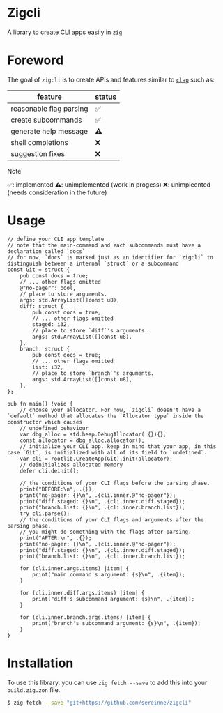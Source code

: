 # Zigcli

A library to create CLI apps easily in `zig`

# Foreword

The goal of `zigcli` is to create APIs and features similar to [`clap`](https://github.com/clap-rs/clap) such as:


| feature                 | status |
| ----------------------- | ------ |
| reasonable flag parsing |    ✅  |
| create subcommands      |    ✅  |
| generate help message   |   ⚠️   |
| shell completions       |   ❌   |
| suggestion fixes        |   ❌   |


> [!Note]
> ✅: implemented
> ⚠️: unimplemented (work in progess)
> ❌: unimpleented (needs consideration in the future)

# Usage


```zig
// define your CLI app template
// note that the main-command and each subcommands must have a declaration called `docs`
// for now, `docs` is marked just as an identifier for `zigcli` to distinguish between a internal `struct` or a subcommand 
const Git = struct {
    pub const docs = true;
    // ... other flags omitted
    @"no-pager": bool,
    // place to store arguments.
    args: std.ArrayList([]const u8),
    diff: struct {
        pub const docs = true;
        // ... other flags omitted
        staged: i32,
        // place to store `diff`'s arguments.
        args: std.ArrayList([]const u8),
    },
    branch: struct {
        pub const docs = true;
        // ... other flags omitted
        list: i32,
        // place to store `branch`'s arguments.
        args: std.ArrayList([]const u8),
    },
};

pub fn main() !void {
    // choose your allocator. For now, `zigcli` doesn't have a `default` method that allocates the `Allocator type` inside the constructor which causes
    // undefined behaviour
    var dbg_alloc = std.heap.DebugAllocator(.{}){};
    const allocator = dbg_alloc.allocator();
    // initialize your CLI app. keep in mind that your app, in this case `Git`, is initialized with all of its field to `undefined`.
    var cli = rootlib.CreateApp(Git).init(allocator);
    // deinitializes allocated memory 
    defer cli.deinit();

    // the conditions of your CLI flags before the parsing phase.
    print("BEFORE:\n", .{});
    print("no-pager: {}\n", .{cli.inner.@"no-pager"});
    print("diff.staged: {}\n", .{cli.inner.diff.staged});
    print("branch.list: {}\n", .{cli.inner.branch.list});
    try cli.parse();
    // the conditions of your CLI flags and arguments after the parsing phase. 
    // you might do something with the flags after parsing.
    print("AFTER:\n", .{});
    print("no-pager: {}\n", .{cli.inner.@"no-pager"});
    print("diff.staged: {}\n", .{cli.inner.diff.staged});
    print("branch.list: {}\n", .{cli.inner.branch.list});

    for (cli.inner.args.items) |item| {
        print("main command's argument: {s}\n", .{item});
    }

    for (cli.inner.diff.args.items) |item| {
        print("diff's subcommand argument: {s}\n", .{item});
    }

    for (cli.inner.branch.args.items) |item| {
        print("branch's subcommand argument: {s}\n", .{item});
    }
}
```

# Installation

To use this library, you can use `zig fetch --save` to add this into your `build.zig.zon` file.

```sh
$ zig fetch --save "git+https://github.com/sereinne/zigcli"
```


